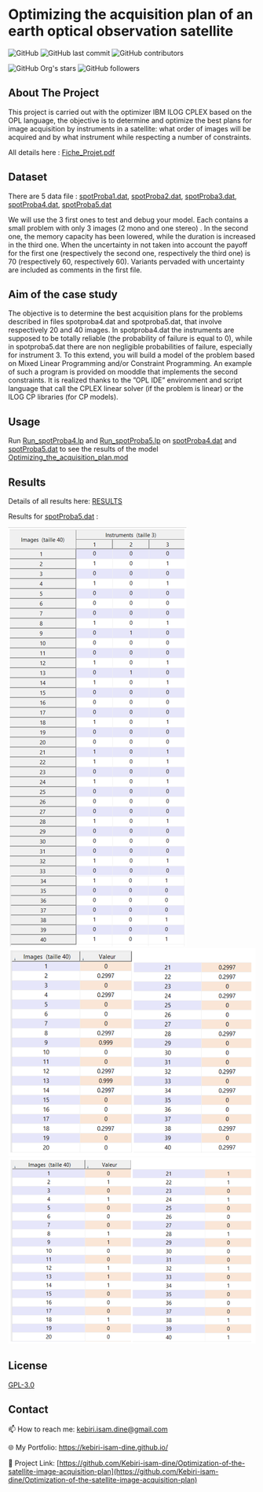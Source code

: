 # Optimizing the acquisition plan of an earth optical observation satellite




![GitHub](https://img.shields.io/github/license/kebiri-isam-dine/Optimization-of-the-satellite-image-acquisition-plan?color=g&style=for-the-badge)
![GitHub last commit](https://img.shields.io/github/last-commit/kebiri-isam-dine/Optimization-of-the-satellite-image-acquisition-plan?color=red&style=for-the-badge)
![GitHub contributors](https://img.shields.io/github/contributors/kebiri-isam-dine/Optimization-of-the-satellite-image-acquisition-plan?color=yellow&style=for-the-badge)


![GitHub Org's stars](https://img.shields.io/github/stars/kebiri-isam-dine?style=social)
![GitHub followers](https://img.shields.io/github/followers/kebiri-isam-dine?style=social)




## About The Project
This project is carried out with the optimizer IBM ILOG CPLEX based on the OPL language, the objective is to determine and optimize the best plans for image acquisition by instruments in a satellite: what order of images will be acquired and by what instrument while respecting a number of constraints.

All details here : [Fiche_Projet.pdf](Fiche_Projet.pdf)


## Dataset
There are 5 data file : [spotProba1.dat](fichiers%20de%20données/spotProba1.dat), [spotProba2.dat](fichiers%20de%20données/spotProba2.dat), [spotProba3.dat](fichiers%20de%20données/spotProba3.dat), [spotProba4.dat](fichiers%20de%20données/spotProba4.dat), [spotProba5.dat](fichiers%20de%20données/spotProba5.dat)

We will use the 3 first ones to test and debug your model. Each contains a small problem with only 3 images (2 mono and one stereo) . In the second one, the memory capacity has been lowered, while the duration is increased in the third one. When the uncertainty in not taken into account the payoff for the first one (respectively the second one, respectively the third one) is 70 (respectively 60, respectively 60). Variants pervaded with uncertainty are included as comments in the first file.


## Aim of the case study
The objective is to determine the best acquisition plans for the problems described in files spotproba4.dat and spotproba5.dat, that involve respectively 20 and 40 images. In spotproba4.dat the instruments are supposed to be totally reliable (the probability of failure is equal to 0), while in spotproba5.dat there are non negligible probabilities of failure, especially for instrument 3.
To this extend, you will build a model of the problem based on Mixed Linear Programming and/or Constraint Programming. An example of such a program is provided on mooddle that implements the second constraints. It is realized thanks to the ”OPL IDE” environment and script language that call the CPLEX linear solver (if the problem is linear) or the ILOG CP libraries (for CP models).


## Usage
Run [Run_spotProba4.lp](Run_spotProba4.lp) and [Run_spotProba5.lp](Run_spotProba5.lp) on [spotProba4.dat](fichiers%20de%20données/spotProba4.dat) and [spotProba5.dat](fichiers%20de%20données/spotProba5.dat) to see the results of the model [Optimizing_the_acquisition_plan.mod](Optimizing_the_acquisition_plan.mod)

## Results
Details of all results here: [RESULTS](Rapport.pdf) 

Results for [spotProba5.dat](fichiers%20de%20données/spotProba5.dat) :

<img src="Results\03.png">

<img src="Results\02.png">

<img src="Results\01.png">



## License

[GPL-3.0](https://choosealicense.com/licenses/gpl-3.0/)


## Contact

📫 How to reach me: kebiri.isam.dine@gmail.com

🌐 My Portfolio: <https://kebiri-isam-dine.github.io/>

🔗 Project Link: [https://github.com/Kebiri-isam-dine/Optimization-of-the-satellite-image-acquisition-plan](https://github.com/Kebiri-isam-dine/Optimization-of-the-satellite-image-acquisition-plan)


